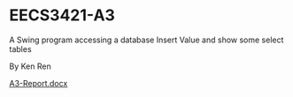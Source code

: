 # EECS3421-A3
A Swing program accessing a database
Insert Value and show some select tables

By Ken Ren


[A3-Report.docx](https://github.com/KenRen98/EECS3421-A3/files/6874235/A3-Report.docx)
